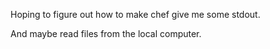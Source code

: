 Hoping to figure out how to make chef give me some stdout.

And maybe read files from the local computer.